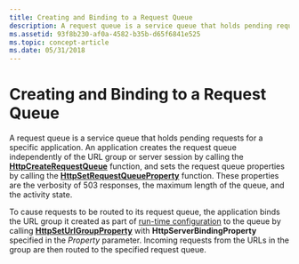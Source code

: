 ```yaml
---
title: Creating and Binding to a Request Queue
description: A request queue is a service queue that holds pending requests for a specific application.
ms.assetid: 93f8b230-af0a-4582-b35b-d65f6841e525
ms.topic: concept-article
ms.date: 05/31/2018
---
```


# Creating and Binding to a Request Queue

A request queue is a service queue that holds pending requests for a specific application. An application creates the request queue independently of the URL group or server session by calling the [**HttpCreateRequestQueue**](/windows/desktop/api/Http/nf-http-httpcreaterequestqueue) function, and sets the request queue properties by calling the [**HttpSetRequestQueueProperty**](/windows/desktop/api/Http/nf-http-httpsetrequestqueueproperty) function. These properties are the verbosity of 503 responses, the maximum length of the queue, and the activity state.

To cause requests to be routed to its request queue, the application binds the URL group it created as part of [run-time configuration](run-time-configuration.md) to the queue by calling [**HttpSetUrlGroupProperty**](/windows/desktop/api/Http/nf-http-httpseturlgroupproperty) with **HttpServerBindingProperty** specified in the *Property* parameter. Incoming requests from the URLs in the group are then routed to the specified request queue.

 

 




